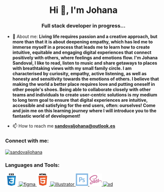 <h1 align="center">Hi 👋, I'm Johana</h1>
<h3 align="center">Full stack developer in progress...</h3>

- 💬 About me: **Living life requires passion and a creative approach, but more than that it is about deepening empathy, which has led me to immerse myself in a process that leads me to learn how to create intuitive, equitable and engaging digital experiences that connect positively with others, where feelings and emotions flow. I'm Johana Sandoval, I like to read, listen to music and share getaways to places with breathtaking views with my small family circle. I am characterised by curiosity, empathy, active listening, as well as honesty and sensitivity towards the emotions of others. I believe that making the world a better place requires love and putting oneself in other people's shoes. Being able to collaborate closely with other teams and individuals to create user-centric solutions is my medium to long term goal to ensure that digital experiences are intuitive, accessible and satisfying for the end users, often: ourselves! Come and join me on this learning journey where I will introduce you to the fantastic world of development!**

- 📫 How to reach me **sandovaljohana@outlook.es**

<h3 align="left">Connect with me:</h3>
<p align="left">
<a href="https://linkedin.com/in/sandovaljohana" target="blank"><img align="center" src="https://raw.githubusercontent.com/rahuldkjain/github-profile-readme-generator/master/src/images/icons/Social/linked-in-alt.svg" alt="sandovaljohana" height="30" width="40" /></a>
</p>

<h3 align="left">Languages and Tools:</h3>
<p align="left"> <a href="https://www.w3schools.com/css/" target="_blank" rel="noreferrer"> <img src="https://raw.githubusercontent.com/devicons/devicon/master/icons/css3/css3-original-wordmark.svg" alt="css3" width="40" height="40"/> </a> <a href="https://www.figma.com/" target="_blank" rel="noreferrer"> <img src="https://www.vectorlogo.zone/logos/figma/figma-icon.svg" alt="figma" width="40" height="40"/> </a> <a href="https://www.w3.org/html/" target="_blank" rel="noreferrer"> <img src="https://raw.githubusercontent.com/devicons/devicon/master/icons/html5/html5-original-wordmark.svg" alt="html5" width="40" height="40"/> </a> <a href="https://www.adobe.com/in/products/illustrator.html" target="_blank" rel="noreferrer"> <img src="https://www.vectorlogo.zone/logos/adobe_illustrator/adobe_illustrator-icon.svg" alt="illustrator" width="40" height="40"/> </a> <a href="https://www.photoshop.com/en" target="_blank" rel="noreferrer"> <img src="https://raw.githubusercontent.com/devicons/devicon/master/icons/photoshop/photoshop-line.svg" alt="photoshop" width="40" height="40"/> </a> <a href="https://sass-lang.com" target="_blank" rel="noreferrer"> <img src="https://raw.githubusercontent.com/devicons/devicon/master/icons/sass/sass-original.svg" alt="sass" width="40" height="40"/> </a> <a href="https://www.adobe.com/products/xd.html" target="_blank" rel="noreferrer"> <img src="https://cdn.worldvectorlogo.com/logos/adobe-xd.svg" alt="xd" width="40" height="40"/> </a> </p>

